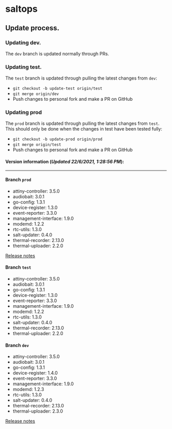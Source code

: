# saltops

## Update process.
### Updating dev.
The `dev` branch is updated normally through PRs.
### Updating test.
The `test` branch is updated through pulling the latest changes from `dev`:
- `git checkout -b update-test origin/test`
- `git merge origin/dev`
- Push changes to personal fork and make a PR on GitHub

### Updating prod
The `prod` branch is updated through pulling the latest changes from `test`. This should only be done when the changes in test have been tested fully:
- `git checkout -b update-prod origin/prod`
- `git merge origin/test`
- Push changes to personal fork and make a PR on GitHub


#### Version information (_Updated 22/6/2021, 1:28:56 PM_):
____
#### Branch `prod`
 * attiny-controller: 3.5.0
 * audiobait: 3.0.1
 * go-config: 1.3.1
 * device-register: 1.3.0
 * event-reporter: 3.3.0
 * management-interface: 1.9.0
 * modemd: 1.2.2
 * rtc-utils: 1.3.0
 * salt-updater: 0.4.0
 * thermal-recorder: 2.13.0
 * thermal-uploader: 2.2.0

[Release notes](https://docs.cacophony.org.nz/home/release-notes-2020)
#### Branch `test`
 * attiny-controller: 3.5.0
 * audiobait: 3.0.1
 * go-config: 1.3.1
 * device-register: 1.3.0
 * event-reporter: 3.3.0
 * management-interface: 1.9.0
 * modemd: 1.2.2
 * rtc-utils: 1.3.0
 * salt-updater: 0.4.0
 * thermal-recorder: 2.13.0
 * thermal-uploader: 2.2.0
#### Branch `dev`
 * attiny-controller: 3.5.0
 * audiobait: 3.0.1
 * go-config: 1.3.1
 * device-register: 1.4.0
 * event-reporter: 3.3.0
 * management-interface: 1.9.0
 * modemd: 1.2.3
 * rtc-utils: 1.3.0
 * salt-updater: 0.4.0
 * thermal-recorder: 2.13.0
 * thermal-uploader: 2.3.0

[Release notes](https://docs.cacophony.org.nz/home/release-notes-2)
